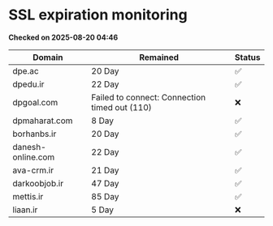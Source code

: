 # SSL expiration monitoring

**Checked on 2025-08-20 04:46**

| Domain | Remained | Status       |
|--------|----------|--------------|
| dpe.ac     | 20 Day   | ✅ |
| dpedu.ir     | 22 Day   | ✅ |
| dpgoal.com     | Failed to connect: Connection timed out (110)       | ❌ |
| dpmaharat.com     | 8 Day   | ✅ |
| borhanbs.ir     | 20 Day   | ✅ |
| danesh-online.com     | 22 Day   | ✅ |
| ava-crm.ir     | 21 Day   | ✅ |
| darkoobjob.ir     | 47 Day   | ✅ |
| mettis.ir     | 85 Day   | ✅ |
| liaan.ir     | 5 Day   | ❌ |
